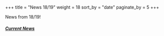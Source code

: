+++
title = "News 18/19"
weight = 18
sort_by = "date"
paginate_by = 5
+++

News from 18/19!

##### [<i class="bi bi-bell-fill"></i> Current News](@/news/_index.md)
